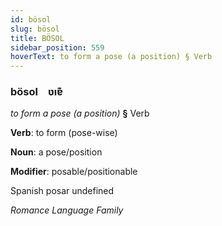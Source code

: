 ```yaml
---
id: bösol
slug: bösol
title: BÖSOL
sidebar_position: 559
hoverText: to form a pose (a position) § Verb
---
```


### bösol&emsp;<span kind="abugida">ʋıɐ͊</span>

*to form a pose (a position)* **§** Verb

**Verb**: to form (pose-wise)

**Noun**: a pose/position

**Modifier**: posable/positionable

Spanish posar undefined

*Romance Language Family*